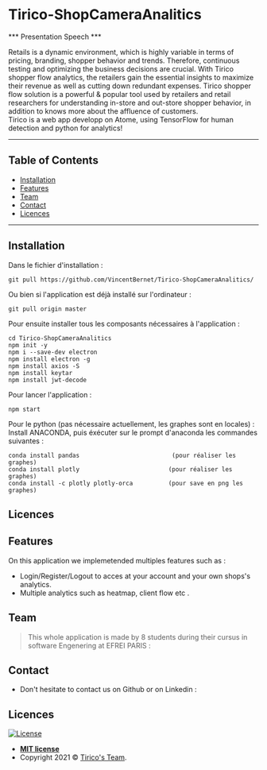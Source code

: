 # Tirico-ShopCameraAnalitics

*** Presentation Speech  ***

Retails is a dynamic environment, which is highly variable in terms of pricing, branding, shopper behavior and trends. Therefore, continuous testing and optimizing the business decisions are crucial. With Tirico shopper flow analytics, the retailers gain the essential insights to maximize their revenue as well as cutting down redundant expenses. Tirico shopper flow solution is a powerful & popular tool used by retailers and retail researchers for understanding in-store and out-store shopper behavior, in addition to knows more about the affluence of customers. <br/> Tirico is a web app developp on Atome, using TensorFlow for human detection and python for analytics!


---

## Table of Contents 

- [Installation](#installation)
- [Features](#features)
- [Team](#team)
- [Contact](#Contact)
- [Licences](#Licences)

---

## Installation

 Dans le fichier d'installation : 
```
git pull https://github.com/VincentBernet/Tirico-ShopCameraAnalitics/
```
Ou bien si l'application est déjà installé sur l'ordinateur : 
```
git pull origin master
```
 
 Pour ensuite installer tous les composants nécessaires à l'application :
```
cd Tirico-ShopCameraAnalitics
npm init -y
npm i --save-dev electron
npm install electron -g
npm install axios -S
npm install keytar
npm install jwt-decode
```

Pour lancer l'application :
```
npm start
```
 
Pour le python (pas nécessaire actuellement, les graphes sont en locales) : 
Install ANACONDA, puis éxécuter sur le prompt d'anaconda les commandes suivantes :
```
conda install pandas                          (pour réaliser les graphes)
conda install plotly                         (pour réaliser les graphes)
conda install -c plotly plotly-orca          (pour save en png les graphes)
```
## Licences

## Features
On this application we implemetended multiples features such as :
 - Login/Register/Logout to acces at your account and your own shops's analytics.
 - Multiple analytics such as heatmap, client flow etc .
 

## Team

> This whole application is made by 8 students during their cursus in software Engenering at EFREI PARIS :




## Contact
- Don't hesitate to contact us on Github or on Linkedin :




## Licences

[![License](http://img.shields.io/:license-mit-blue.svg?style=flat-square)](http://badges.mit-license.org)

- **[MIT license](http://opensource.org/licenses/mit-license.php)**
- Copyright 2021 © <a href="https://www.linkedin.com/in/vincent-bernet-028a64193/" target="_blank">Tirico's Team</a>.
